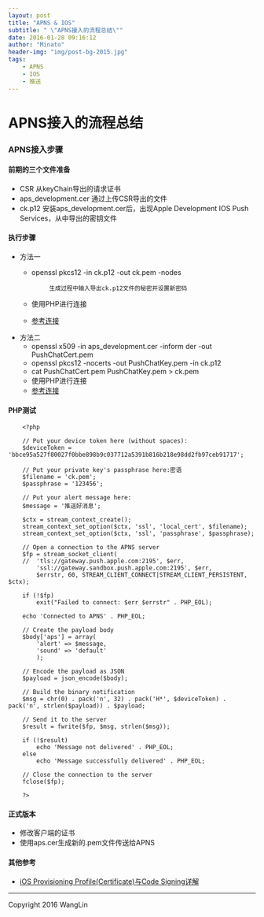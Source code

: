 ```yaml
---
layout: post
title: "APNS & IOS"
subtitle: " \"APNS接入的流程总结\""
date: 2016-01-28 09:16:12
author: "Minato"
header-img: "img/post-bg-2015.jpg"
tags:
    - APNS 
    - IOS 
    - 推送
---
```


# APNS接入的流程总结

<!-- *************************
# -*- coding:utf-8 -*-
# author: WangLin <276293337@qq.com>
# filename: APNS接入的流程总结.md
# description: TODO
# create date: 2016-01-28 09:16:12
************************** -->

### APNS接入步骤
#### 前期的三个文件准备
* CSR 从keyChain导出的请求证书
* aps_development.cer 通过上传CSR导出的文件
* ck.p12 安装aps_development.cer后，出现Apple Development IOS Push Services，从中导出的密钥文件

#### 执行步骤
* 方法一
    * openssl pkcs12 -in ck.p12 -out ck.pem -nodes
       
               生成过程中输入导出ck.p12文件的秘密并设置新密码
               
    * 使用PHP进行连接
    * [参考连接][url1]
* 方法二
    * openssl x509 -in aps_development.cer -inform der -out PushChatCert.pem
    * openssl pkcs12 -nocerts -out PushChatKey.pem -in ck.p12
    * cat PushChatCert.pem PushChatKey.pem > ck.pem
    * 使用PHP进行连接
    * [参考连接][url2]

#### PHP测试


        <?php

        // Put your device token here (without spaces):
        $deviceToken = 'bbce95a527f80027f0bbe898b9c037712a5391b816b218e98dd2fb97ceb91717';
        
        // Put your private key's passphrase here:密语
        $filename = 'ck.pem';
        $passphrase = '123456';
        
        // Put your alert message here:
        $message = '推送好消息';
                
        $ctx = stream_context_create();
        stream_context_set_option($ctx, 'ssl', 'local_cert', $filename);
        stream_context_set_option($ctx, 'ssl', 'passphrase', $passphrase);
        
        // Open a connection to the APNS server
        $fp = stream_socket_client(
        //	'tls://gateway.push.apple.com:2195', $err,
        	'ssl://gateway.sandbox.push.apple.com:2195', $err,
        	$errstr, 60, STREAM_CLIENT_CONNECT|STREAM_CLIENT_PERSISTENT, $ctx);
        
        if (!$fp)
        	exit("Failed to connect: $err $errstr" . PHP_EOL);
        
        echo 'Connected to APNS' . PHP_EOL;
        
        // Create the payload body
        $body['aps'] = array(
        	'alert' => $message,
        	'sound' => 'default'
        	);
        
        // Encode the payload as JSON
        $payload = json_encode($body);
        
        // Build the binary notification
        $msg = chr(0) . pack('n', 32) . pack('H*', $deviceToken) . pack('n', strlen($payload)) . $payload;
        
        // Send it to the server
        $result = fwrite($fp, $msg, strlen($msg));
        
        if (!$result)
        	echo 'Message not delivered' . PHP_EOL;
        else
        	echo 'Message successfully delivered' . PHP_EOL;
        
        // Close the connection to the server
        fclose($fp);
            
        ?>

#### 正式版本
* 修改客户端的证书
* 使用aps.cer生成新的.pem文件传送给APNS

#### 其他参考
* [iOS Provisioning Profile(Certificate)与Code Signing详解][url3]


[url1]:http://blog.csdn.net/jiajiayouba/article/details/39926017
[url2]:http://blog.csdn.net/showhilllee/article/details/8631734
[url3]:http://blog.csdn.net/phunxm/article/details/42685597

-------

Copyright 2016 WangLin